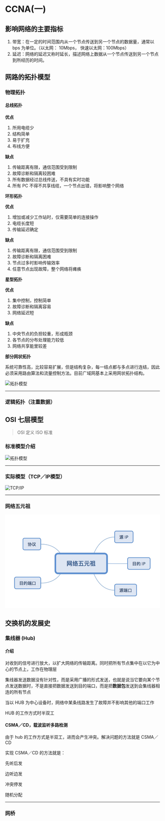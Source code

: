 # CCNA(一)

## 影响网络的主要指标

1. 带宽：在一定的时间范围内从一个节点传送到另一个节点的数据量，通常以 bps 为单位。（以太网： 10Mbps， 快速以太网：100Mbps）
2. 延迟：网络的延迟又称时延长，描述网络上数据从一个节点传送到另一个节点到所经历的时间。

## 网路的拓扑模型

### 物理拓扑

#### 总线拓扑

**优点**

1. 所用电缆少
2. 结构简单
3. 易于扩充
4. 布线方便 

**缺点**

1. 传输距离有限，通信范围受到限制
2. 故障诊断和隔离较困难
3. 所有数据经过总线传送，不具有实时功能
4. 所有 PC 不得不共享线缆，一个节点出错，将影响整个网络


**环形拓扑**

**优点**

1. 增加或减少工作站时，仅需要简单的连接操作
2. 电缆长度短
3. 传输延迟确定

**缺点**

1. 传输距离有限，通信范围受到限制
2. 故障诊断和隔离困难
3. 节点过多时影响传输效率
4. 任意节点出现故障，整个网络将瘫痪

**星型拓扑**

**优点**

1. 集中控制，控制简单
2. 故障诊断和隔离容易
3. 网络延迟短

**缺点**

1. 中央节点的负担较重，形成瓶颈
2. 各节点的分布处理能力较低
3. 网络共享能里较差

**部分网状拓扑**

系统可靠性高，比较容易扩展，但是结构复杂，每一结点都与多点进行连结，因此必须采用路由算法和流量控制方法。目前广域网基本上采用网状拓扑结构。

<img src="{{site.baseurl/assets/img/15101932083048.jpg}}" alt="拓扑模型" />


---

### 逻辑拓扑（注重数据）


## OSI 七层模型

> OSI 定义 ISO 标准

### 标准模型介绍

<img src="{{site.baseurl/assets/img/15101966425513.jpg}}" alt="拓扑模型" />


---

### 实际模型（TCP／IP模型）

<img src="{{site.baseurl/assets/img/15101972095009.jpg}}" alt="TCP/IP" />

---

### 网络五元祖

![](/assets/img/15101975157838.jpg)

## 交换机的发展史

### 集线器 (Hub)

#### 介绍

对收到的信号进行放大，以扩大网络的传输距离。同时把所有节点集中在以它为中心的节点上，工作在物理层

集线器发送数据没有针对性，而是采用广播的形式发送，也就是说当它要向某个节点发送数据时，不是直接把数据发送到目的端口，而是把**数据包**发送到会集线器相连的所有节点

当以 HUB 为中心设备时，网络中某条线路发生了故障并不影响其他的端口工作

HUB 的工作方式时半双工

#### CSMA／CD，载波监听多路检测

由于 hub 的工作方式是半双工，进而会产生冲突。解决问题的方法就是 CSMA／CD

实现 CSMA／CD 的方法就是：

先听后发

边听边发

冲突停发

随机分配

---

### 网桥








 

